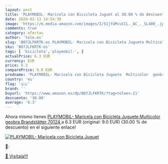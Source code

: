 ```yaml
---
layout: post
title: 'PLAYMOBIL- Maricela con Bicicleta Juguet al 30.00 % de descuento'
date: 2020-02-13 14:54:30
image: 'https://m.media-amazon.com/images/I/51jtGMcuCCL._AC_._SL400_.jpg'
comments: true
category: ofertas
author: 'tole.es'
slug: 'B07JLFKRTK-es PLAYMOBIL- Maricela con Bicicleta Juguete Multicolor...'
sku: 'B07JLFKRTK-es'
tags: [ 'bicicleta','playmobil-', ]
actualPrice: 6.3 EUR
currency: EUR
price: 6.3
comparePrice: 9.0 EUR
prodname: 'PLAYMOBIL- Maricela con Bicicleta Juguete  Multicolor  geobra Brandstätter 70124 '
country: 'es'
flag: '🇪🇸'
brand: ''
buyurl: 'https://www.amazon.es/dp/B07JLFKRTK/?tag=tolees-21'
descuento: '30.00'
average: '6.3'
---
```


Ahora mismo tienes [PLAYMOBIL- Maricela con Bicicleta Juguete  Multicolor  geobra Brandstätter 70124 ](https://www.amazon.es/dp/B07JLFKRTK/?tag=tolees-21) a 6.3 EUR (original: 9.0 EUR) (30.00 %  de descuento) en el siguiente enlace!

[![PLAYMOBIL- Maricela con Bicicleta Juguet](https://m.media-amazon.com/images/I/51jtGMcuCCL._AC_._SL400_.jpg)](https://www.amazon.es/dp/B07JLFKRTK/?tag=tolees-21)

🔎:


[🛒 Visítala!!!](https://www.amazon.es/dp/B07JLFKRTK/?tag=tolees-21)
